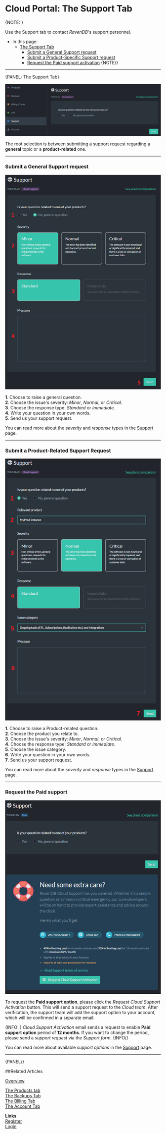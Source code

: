 # Cloud Portal: The Support Tab

{NOTE: }

Use the Support tab to contact *RavenDB*'s support personnel.

* In this page:  
  * [The Support Tab](../../cloud/portal/cloud-portal-support-tab#the-support-tab)  
     * [Submit a General Support request](../../cloud/portal/cloud-portal-support-tab#submit-a-general-support-request)  
     * [Submit a Product-Specific Support request](../../cloud/portal/cloud-portal-support-tab#submit-a-product-related-support-request)
     * [Request the Paid support activation](../../cloud/portal/cloud-portal-support-tab#request-the-paid-support-activation)
{NOTE/}

---

{PANEL: The Support Tab}

!["Figure 1 - Support Tab"](images\portal-support-tab.png "Figure 1 - Support Tab")

The root selection is between submitting a support request regarding a **general** topic or a **product-related** one.  

---

### Submit a General Support request  

!["Figure 2 - Support General Message"](images\portal-support-general-question-paid-support.png "Figure 2 - Support General Message")

   **1**. Choose to raise a general question.  
   **2**. Choose the issue's severity: *Minor*, *Normal*, or *Critical*.  
   **3**. Choose the response type: *Standard* or *Immediate*.  
   **4**. Write your question in your own words.  
   **5**. Send us your support request.

You can read more about the *severity* and *response* types in the [Support](../../cloud/cloud-support#severity-and-response-types) page.

---

### Submit a Product-Related Support Request  

!["Figure 3 - Support Product-Related Message"](images\portal-support-instance-related-question-paid-support.png "Figure 3 - Support Product-Related Message")

   **1**. Choose to raise a Product-related question.  
   **2**. Choose the product you relate to.  
   **3**. Choose the issue's severity: *Minor*, *Normal*, or *Critical*.  
   **4**. Choose the response type: *Standard* or *Immediate*.  
   **5**. Choose the issue category.  
   **6**. Write your question in your own words.  
   **7**. Send us your support request.

You can read more about the *severity* and *response* types in the [Support](../../cloud/cloud-support#severity-and-response-types) page.

---

### Request the Paid support

!["Figure 4 - Request the Paid support activation"](images\portal-support-request-paid-support-on-free-support.png "Figure 4 - Request the Paid support activation")

To request the **Paid support option**, please click the *Request Cloud Support Activation* button. 
This will send a support request to the *Cloud team*. 
After verification, the support team will add the support option to your account, which 
will be confirmed in a separate email.

{INFO: }
*Cloud Support Activation* email sends a request to enable **Paid support option** period of **12 months**.
If you want to change the period, please send a *support request* via the *Support form*.
{INFO/}

You can read more about available *support options* in the [Support](../../cloud/cloud-support#available-support-options) page.

---

{PANEL/}

##Related Articles

[Overview](../../cloud/cloud-overview)  

[The Products tab](../../cloud/portal/cloud-portal-products-tab)  
[The Backups Tab](../../cloud/portal/cloud-portal-backups-tab)  
[The Billing Tab](../../cloud/portal/cloud-portal-billing-tab)  
[The Account Tab](../../cloud/portal/cloud-portal-account-tab)  
  
**Links**  
[Register]( https://cloud.ravendb.net/user/register)  
[Login]( https://cloud.ravendb.net/user/login)  
